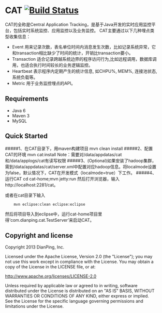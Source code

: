CAT [![Build Status](https://travis-ci.org/dianping/cat.png?branch=biz)](https://travis-ci.org/dianping/cat)
===
CAT的全称是Central Application Tracking，是基于Java开发的实时应用监控平台，包括实时系统监控、应用监控以及业务监控。
CAT主要通过以下几种埋点类型收集信息：
* Event	用来记录次数，表名单位时间内消息发生次数，比如记录系统异常，它和transaction相比缺少了时间的统计，开销比transaction要小。
* Transaction	适合记录跨越系统边界的程序访问行为,比如远程调用，数据库调用，也适合执行时间较长的业务逻辑监控。
* Heartbeat	表示程序内定期产生的统计信息, 如CHPU%, MEM%, 连接池状态, 系统负载等。
* Metric	用于业务监控埋点的API。


Requirements
---------------------
* Java 6
* Maven 3
* MySQL

Quick Started
---------------------
#####1、在CAT目录下，用maven构建项目
        mvn clean install
#####2、配置CAT的环境
		mvn cat:install
Note：需要对/data/appdatas/cat和/data/applogs/cat有读写权限
#####3、(Optional)如果安装了hadoop集群，需到/data/appdatas/cat/server.xml中配置对应hadoop信息。将localmode设置为false，默认情况下，CAT在开发模式（localmode=true）下工作。
#####4、运行CAT
		cd cat-home;mvn jetty:run
然后打开浏览器，输入http://localhost:2281/cat。

或者在cat目录下输入
				
		mvn eclipse:clean eclipse:eclipse
然后将项目导入到eclipse中，运行cat-home项目里得‘com.dianping.cat.TestServer’来启动CAT。

Copyright and license
---------------------
Copyright 2013 DianPing, Inc.

Licensed under the Apache License, Version 2.0 (the "License"); you may not use this work except in compliance with the License. You may obtain a copy of the License in the LICENSE file, or at:

<http://www.apache.org/licenses/LICENSE-2.0>

Unless required by applicable law or agreed to in writing, software distributed under the License is distributed on an "AS IS" BASIS, WITHOUT WARRANTIES OR CONDITIONS OF ANY KIND, either express or implied. See the License for the specific language governing permissions and limitations under the License.
